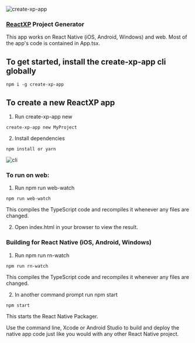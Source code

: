 ![create-xp-app](http://reactnative.training/createxpapp.png)

### [ReactXP](https://github.com/Microsoft/reactxp)  Project Generator

This app works on React Native (iOS, Android, Windows) and web. Most of the app's code is contained in App.tsx.

## To get started, install the create-xp-app cli globally   
```
npm i -g create-xp-app
```

## To create a new ReactXP app

1. Run create-xp-app new <projectName>   
```
create-xp-app new MyProject
```

2. Install dependencies   
```
npm install or yarn
```

![cli](http://reactnative.training/figlett2.jpg)


### To run on web:   

1. Run npm run web-watch   
```
npm run web-watch
```

This compiles the TypeScript code and recompiles it whenever any files are changed.

2. Open index.html in your browser to view the result.

### Building for React Native (iOS, Android, Windows)   

1. Run npm run rn-watch   
```
npm run rn-watch  
``` 

This compiles the TypeScript code and recompiles it whenever any files are changed.

2. In another command prompt run npm start   
```
npm start
```

This starts the React Native Packager.

Use the command line, Xcode or Android Studio to build and deploy the native app code just like you would with any other React Native project.
